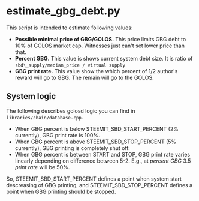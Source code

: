 estimate\_gbg\_debt.py
======================

This script is intended to estimate following values:

* **Possible minimal price of GBG/GOLOS.** This price limits GBG debt to 10% of GOLOS market cap. Witnesses just can't set lower price than that.
* **Percent GBG.** This value is shows current system debt size. It is ratio of `sbd\_supply/median_price / virtual supply`
* **GBG print rate.** This value show the which percent of 1/2 author's reward will go to GBG. The remain will go to the GOLOS.

System logic
------------

The following describes golosd logic you can find in `libraries/chain/database.cpp`.

* When GBG percent is below STEEMIT\_SBD\_START\_PERCENT (2% currently), GBG print rate is 100%.
* When GBG percent is above STEEMIT\_SBD\_STOP\_PERCENT (5% currently), GBG printing is completely shut off.
* When GBG percent is between START and STOP, GBG print rate varies linearly depending on difference between 5-2. E.g.,
at *percent GBG* 3.5 *print rate* will be 50%.

So, STEEMIT\_SBD\_START\_PERCENT defines a point when system start descreasing of GBG printing, and STEEMIT\_SBD\_STOP\_PERCENT defines a point when GBG printing should be stopped.
